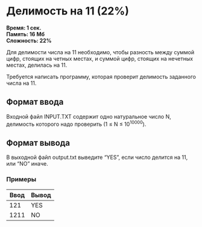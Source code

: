 <h1 class="title">Делимость на 11 (22%)</h1>
<p><b>Время: 1 сек.<br>Память: 16 Мб<br>Сложность: 22%</b></p>
<p>Для делимости числа на 11 необходимо, чтобы разность между суммой цифр, стоящих на четных местах, и суммой цифр, стоящих на нечетных местах, делилась на 11.</p>
<p>Требуется написать программу, которая проверит делимость заданного числа на 11.</p>
<h2>Формат ввода</h2>
<p>Входной файл INPUT.TXT содержит одно натуральное число N, делимость которого надо проверить (1 ≤ N ≤ 10<sup>10000</sup>).</p>
<h2>Формат вывода</h2>
<p>В выходной файл output.txt выведите “YES”, если число делится на 11, или “NO” иначе.</p>
<h3>Примеры</h3>
<table class="sample-tests">
<thead>
    <tr>
        <th>Ввод</th>
        <th>Вывод</th>
    </tr>
</thead>
<tbody>
        <tr>
            <td>121</td>
            <td>YES</td>
        </tr>
        <tr>
            <td>1211</td>
            <td>NO</td>
        </tr>
    </tbody>
</table>
